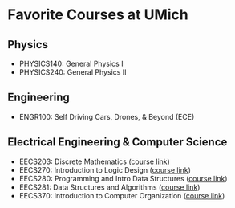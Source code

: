 # Favorite Courses at UMich

## Physics

- PHYSICS140: General Physics I
- PHYSICS240: General Physics II

## Engineering

- ENGR100: Self Driving Cars, Drones, & Beyond (ECE)

## Electrical Engineering & Computer Science

- EECS203: Discrete Mathematics ([course link](https://ece.engin.umich.edu/academics/course-information/course-descriptions/eecs-203/))
- EECS270: Introduction to Logic Design ([course link](https://ece.engin.umich.edu/academics/course-information/course-descriptions/eecs-270/))
- EECS280: Programming and Intro Data Structures ([course link](https://eecs280.org/))
- EECS281: Data Structures and Algorithms ([course link](https://eecs281staff.github.io/eecs281.org/))
- EECS370: Introduction to Computer Organization ([course link](https://eecs370.github.io/))

